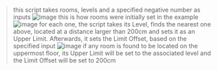 > this script takes rooms, levels and a specified negative number as inputs
![image](https://user-images.githubusercontent.com/46314846/173022321-9580f722-8349-4b94-b4ab-d6a5fa518618.png)
> this is how rooms were initially set in the example
![image](https://user-images.githubusercontent.com/46314846/173022815-2240e7a5-f8fd-46db-900e-9b9f9dcd141d.png)
> for each one, the script takes its Level, finds the nearest one above, located at a distance larger than 200cm and sets it as an Upper Limit. Afterwards, it sets the Limit Offset, based on the specified input
![image](https://user-images.githubusercontent.com/46314846/173023477-eafdbf44-a3fa-4263-9bbc-391b3b9dff7a.png)
> if any room is found to be located on the uppermost floor, its Upper Limit will be set to the associated level and the Limit Offset will be set to 200cm
